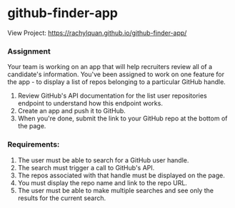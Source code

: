 # github-finder-app

View Project: https://rachylquan.github.io/github-finder-app/

<section>
  <h3>Assignment</h3>
  <p>Your team is working on an app that will help recruiters review all of a candidate's information. You've been assigned to work on one feature for the app - to display a list of repos belonging to a particular GitHub handle.</p>

  <ol>
    <li>Review GitHub's API documentation for the list user repositories endpoint to understand how this endpoint works.</li>
    <li>Create an app and push it to GitHub.</li>
    <li>When you're done, submit the link to your GitHub repo at the bottom of the page.</li>
  </ol>
  <h3>Requirements:</h3>
  <ol>
    <li>The user must be able to search for a GitHub user handle.</li>
    <li>The search must trigger a call to GitHub's API.</li>
    <li>The repos associated with that handle must be displayed on the page.</li>
    <li>You must display the repo name and link to the repo URL.</li>
    <li>The user must be able to make multiple searches and see only the results for the current search.</li>
  </ol>
</section>
